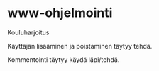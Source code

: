 # www-ohjelmointi
Kouluharjoitus

Käyttäjän lisääminen ja poistaminen täytyy tehdä.

Kommentointi täytyy käydä läpi/tehdä.
